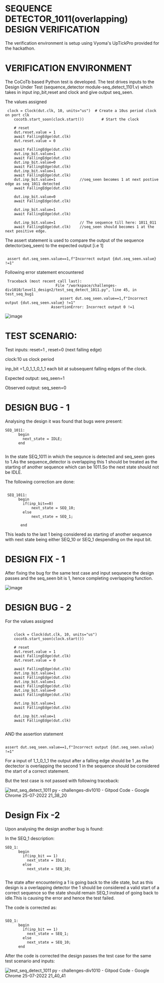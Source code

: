 # SEQUENCE DETECTOR_1011(overlapping) DESIGN VERIFICATION

The verification environment is setup using Vyoma's UpTickPro provided for the hackathon.

# VERIFICATION ENVIRONMENT

The CoCoTb based Python test is developed. The test drives inputs to the Design Under Test (sequence_detector module-seq_detect_1101.v) which takes in input inp_bit,reset and clock 
and give output seq_seen.

The values assigned

```
 clock = Clock(dut.clk, 10, units="us")  # Create a 10us period clock on port clk
    cocotb.start_soon(clock.start())        # Start the clock

    # reset
    dut.reset.value = 1
    await FallingEdge(dut.clk)  
    dut.reset.value = 0
    
    await FallingEdge(dut.clk)
    dut.inp_bit.value=1
    await FallingEdge(dut.clk)
    dut.inp_bit.value=0
    await FallingEdge(dut.clk)
    dut.inp_bit.value=1
    await FallingEdge(dut.clk)
    dut.inp_bit.value=1           //seq_seen becomes 1 at next postive edge as seq 1011 detected
    await FallingEdge(dut.clk)

    dut.inp_bit.value=0
    await FallingEdge(dut.clk)

    dut.inp_bit.value=1
    await FallingEdge(dut.clk)

    dut.inp_bit.value=1           // The sequence till here: 1011_011
    await FallingEdge(dut.clk)    //seq_seen should becomes 1 at the next positive edge.   
```

The assert statement is used to compare the output of the sequence detector(seq_seen) to the expected output [i.e 1]

```

 assert dut.seq_seen.value==1,f"Incorrect output {dut.seq_seen.value} !=1"

```

Following error statement encountered

```
 Traceback (most recent call last):
                       File "/workspace/challenges-div1010/level1_design2/test_seq_detect_1011.py", line 45, in test_seq_bug1
                         assert dut.seq_seen.value==1,f"Incorrect output {dut.seq_seen.value} !=1"
                     AssertionError: Incorrect output 0 !=1

```

![image](https://user-images.githubusercontent.com/78270386/180813961-6c3d2c95-26dd-4199-8ab1-992fea713982.png)



# TEST SCENARIO:

Test inputs: reset=1 
             , reset=0 (next falling edge)

clock:10 us clock period

inp_bit =1_0_1_1_0_1_1 each bit at subsequent falling edges of the clock.

Expected output: seq_seen=1

Observed output: seq_seen=0


# DESIGN BUG - 1

Analysing the design it was found that bugs were present:

```
SEQ_1011:
      begin
        next_state = IDLE;
      end


```

In the state SEQ_1011 in which the sequnce is detected and seq_seen goes to 1.As the sequence_detector is overlapping this 1 should be treated as the starting of another
sequence which can be 1011.So the next state should not be IDLE.

The following correction are done:

```

 SEQ_1011:
      begin
        if(inp_bit==0)
            next_state = SEQ_10;
        else
            next_state = SEQ_1;

       end

```

This leads to the last 1 being considered as starting of another sequence with next state being either SEQ_10 or SEQ_1 despending on the input bit.


# DESIGN FIX - 1

After fixing the bug for the same test case and input sequnece the design passes and the seq_seen bit is 1, hence completing overlapping function.


![image](https://user-images.githubusercontent.com/78270386/180815693-abfbad6c-aae5-43ca-b51c-c791806e630e.png)



# DESIGN BUG - 2
For the values assigned 

```

    clock = Clock(dut.clk, 10, units="us")  
    cocotb.start_soon(clock.start())        

    # reset
    dut.reset.value = 1
    await FallingEdge(dut.clk)  
    dut.reset.value = 0
    
    await FallingEdge(dut.clk)
    dut.inp_bit.value=1
    await FallingEdge(dut.clk)
    dut.inp_bit.value=1
    await FallingEdge(dut.clk)
    dut.inp_bit.value=0
    await FallingEdge(dut.clk)

    dut.inp_bit.value=1
    await FallingEdge(dut.clk)

    dut.inp_bit.value=1
    await FallingEdge(dut.clk)
    
```

AND the assertion statement

```

assert dut.seq_seen.value==1,f"Incorrect output {dut.seq_seen.value} !=1"

```


For a input of 1_1_0_1_1 the output after a falling edge should be 1 ,as the dectector is overlapping the second 1 in the sequence should be considered the start of a correct statement.

But the test case is not passed with following traceback:


![test_seq_detect_1011 py - challenges-div1010 - Gitpod Code - Google Chrome 25-07-2022 21_38_20](https://user-images.githubusercontent.com/78270386/182043169-ced1dd4c-8477-49dd-9a84-f468b4957c11.png)


# Design Fix -2

Upon analysing the design another bug is found:

In the SEQ_1 description:

```
SEQ_1:
      begin
        if(inp_bit == 1)
          next_state = IDLE;
        else
          next_state = SEQ_10;
          
```

The state after encountering a 1 is going back to the idle state, but as this design is a overlapping detector the 1 should be considered a valid start of a correct sequence so the state should remain SEQ_1 instead of going back to idle.This is causing the error and hence the test failed.


The code is corrected as:

```

SEQ_1:
      begin
        if(inp_bit == 1)
          next_state = SEQ_1;
        else
          next_state = SEQ_10;
      end

```

After the code is corrected the design passes the test case for the same test scenario and inputs:

![test_seq_detect_1011 py - challenges-div1010 - Gitpod Code - Google Chrome 25-07-2022 21_40_41](https://user-images.githubusercontent.com/78270386/182043371-b3ebb5db-8878-45d8-94ea-47c28cde83cd.png)


                     



